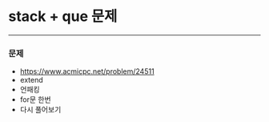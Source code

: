 # stack + que 문제
---
### 문제
- https://www.acmicpc.net/problem/24511
- extend
- 언패킹
- for문 한번
- 다시 풀어보기
